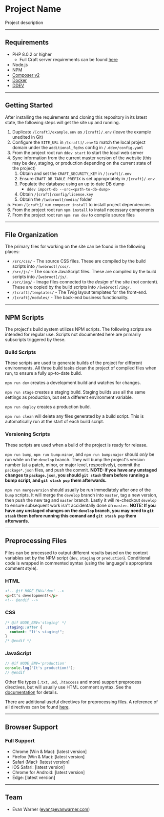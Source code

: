 # Project Name

Project description


---


## Requirements
- PHP 8.0.2 or higher
    - Full Craft server requirements can be found [here](https://craftcms.com/docs/4.x/requirements.html)
- Node.js
- NPM
- [Composer v2](https://getcomposer.org)
- [Docker](https://www.docker.com)
- [DDEV](https://ddev.com)


---


## Getting Started
After installing the requirements and cloning this repository in its latest state, the following steps will get the site up and running.

1. Duplicate `/[craft]/example.env` as `/[craft]/.env` (leave the example unedited in Git)
1. Configure the `SITE_URL` in `/[craft]/.env` to match the local project domain under the `additional_fqdns` config in `/.ddev/config.yaml`
1. From the project root run `ddev start` to start the local web server
1. Sync information from the current master version of the website (this may be dev, staging, or production depending on the current state of the project)
    1. Obtain and set the `CRAFT_SECURITY_KEY` in `/[craft]/.env`
    1. Ensure `CRAFT_DB_TABLE_PREFIX` is set appropriately in `/[craft]/.env`
    1. Populate the database using an up to date DB dump
       - `ddev import-db --src=<path-to-db-dump>`
    1. Obtain `/[craft]/config/license.key`
    1. Obtain the `/[webroot]/media/` folder
1. From `/[craft]/` run `composer install` to install project dependencies
1. From the project root run `npm install` to install necessary components
1. From the project root run `npm run dev` to compile source files


---


## File Organization
The primary files for working on the site can be found in the following places:
- `/src/css/` - The source CSS files. These are compiled by the build scripts into `/[webroot]/css/`.
- `/src/js/` - The source JavaScript files. These are compiled by the build scripts into `/[webroot]/js/`.
- `/src/img/` - Image files connected to the _design_ of the site (not content). These are copied by the build scripts into `/[webroot]/img/`.
- `/[craft]/templates/` - The Twig layout templates for the front-end.
- `/[craft]/modules/` - The back-end business functionality.


---


## NPM Scripts
The project's build system utilizes NPM scripts. The following scripts are intended for regular use. Scripts not documented here are primarily subscripts triggered by these.

### Build Scripts
These scripts are used to generate builds of the project for different environments. All three build tasks clean the project of compiled files when run, to ensure a fully up-to-date build.

`npm run dev` creates a development build and watches for changes.

`npm run stage` creates a staging build. Staging builds use all the same settings as production, but set a different environment variable.

`npm run deploy` creates a production build.

`npm run clean` will delete any files generated by a build script. This is automatically run at the start of each build script.

### Versioning Scripts
These scripts are used when a build of the project is ready for release.

`npm run bump`, `npm run bump:minor`, and `npm run bump:major` should _only_ be run while on the `develop` branch. They will bump the project's version number (at a patch, minor, or major level, respectively), commit the `package*.json` files, and push the commit. **NOTE: If you have any unstaged changes to `package.json`, you should `git stash` them before running a bump script, and `git stash pop` them afterwards.**

`npm run mergeversion` should usually be run immediately after one of the `bump` scripts. It will merge the `develop` branch into `master`, tag a new version, then push the new tag and `master` branch. Lastly it will re-checkout `develop` to ensure subsequent work isn't accidentally done on `master`. **NOTE: If you have any unstaged changes on the `develop` branch, you may need to `git stash` them before running this comand and `git stash pop` them afterwards.**


---


## Preprocessing Files
Files can be processed to output different results based on the context variables set by the NPM script (`dev`, `staging` or `production`). Conditional code is wrapped in commented syntax (using the language's appropriate comment style).

### HTML
```html
<!-- @if NODE_ENV='dev' -->
<p>It's development!</p>
<!-- @endif -->
```

### CSS
```css
/* @if NODE_ENV='staging' */
.staging::after {
  content: "It's staging!";
}
/* @endif */
```

### JavaScript
```javascript
// @if NODE_ENV='production'
console.log("It's production!");
// @endif
```

Other file types (`.txt`, `.md`, `.htaccess` and more) support preprocess directives, but will usually use HTML comment syntax. See the [documentation](https://github.com/jsoverson/preprocess#optionstype) for details.

There are additional useful directives for preprocessing files. A reference of all directives can be found [here](https://github.com/jsoverson/preprocess#all-directives).


---


## Browser Support
### Full Support
- Chrome (Win & Mac): [latest version]
- Firefox (Win & Mac): [latest version]
- Safari (Mac): [latest version]
- iOS Safari: [latest version]
- Chrome for Android: [latest version]
- Edge: [latest version]


---


## Team
- Evan Warner (evan@evanwarner.com)

